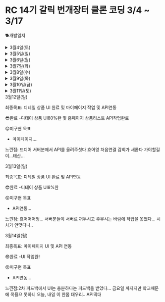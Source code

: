 # RC  14기 갈릭 번개장터 클론 코딩 3/4 ~ 3/17

:dog2:개발일지

<details>
<summary>3월4일(토)</summary>
<div markdown="1">

최종목표: 로그인 UI 및 소셜로그인 구현
![ezgif com-video-to-gif](https://user-images.githubusercontent.com/114370871/222918085-cdfaa776-a388-4d90-b55a-41f575703f7e.gif)

:sunglasses:완료
  -소셜로그인(네이버,애플,카카오)
  -UI 구현 완료

:rage:미구현 목표
 - 없음!
 
 느낀점: 조금 더 속도르 높여야겠다는 생각이 들었다. ㅜㅡㅜ 수료까지 화이팅
</div>
</details>

<details>
<summary>3월5일(일)</summary>
<div markdown="1">

최종목표: 홈화면 UI 구현
https://user-images.githubusercontent.com/114370871/222976257-1ae6de9c-a591-4102-93d7-3c7a6abd8c22.mov

:sunglasses:완료
  -로그인 UI 이미지 및 소셜로그인 제외 UI 구현완료
  -홈화면 배너 카테고리 및 광고배너, 기능(자동 돌아감, 숫자인디게이터) 완료

:rage:미구현 목표
 - 홈화면 메뉴 카테고리 페이지 구현...
 -아이템 UI 미완성..
 
 느낀점: 하루를 시작하기저 미리 할 것을 생각해보고 설계서를 간단하게 그리고 시작해야 할 것 같다. 바보같이 이미 많이 나간 상황에서 스크롤뷰 오토레이아웃을 넣지 않고 그냥 해버린 바람에 다시 쌓아올리는 바보 같은 짓을 했다....
</div>
</details>


<details>
<summary>3월6일(월)</summary>
<div markdown="1">
![스크린샷 2023-03-06 오후 11 58 30](https://user-images.githubusercontent.com/114370871/223147066-4c309d74-2c89-41aa-b08a-347c5c5f1ff9.png)
![스크린샷 2023-03-06 오후 11 58 45](https://user-images.githubusercontent.com/114370871/223147126-fcc423e9-7278-4e7b-9209-6bfa1ae91539.png)


최종목표: 카테고리 메뉴 페이지 구현 완료 및 검색창 UI 극 일부분 구현

:sunglasses:완료
  -카테고리 페이지 구현

:rage:미구현 목표
 - 홈화면 세부 구현 
 - 검색페이지 구현...
 
 느낀점: 학교생활고 병행을 해야해서 힘들지만, 앞으로 열심히 해야겠다는 생각이 든다... 할 수 없을 것 같지만, 끝까지 포기하지 않고 최선을 다해야겠다.
</div>
</details>

<details>
<summary>3월7일(화)</summary>
<div markdown="1">
![스크린샷 2023-03-08 오전 3 23 48](https://user-images.githubusercontent.com/114370871/223515020-d262029b-91fc-43be-97da-20f7b8c83c6d.png)
![스크린샷 2023-03-08 오전 3 21 14](https://user-images.githubusercontent.com/114370871/223515046-16907128-375c-4767-9e94-247f782dc1d5.png)


최종목표: 검색화면 완료 및 상품상세페이지

:sunglasses:완료
  -검색페이지 완료
  -상품등록 UI 80%?

:rage:미구현 목표
 - 상품상세페이지 
 - 상품등록 UI 세부사하 데이터 전달등
 
 느낀점: 상당히 불안했었는데.. 1차 피드백을 받고 다시 한버 동기부여가 되었다. 이제 목표는 수료가아닌, 우수수료로 한 단계 나아가야겠다.
</div>
</details>

<details>
<summary>3월8일(수)</summary>
<div markdown="1">


최종목표: 검색화면 완료 및 상품상세페이지

:sunglasses:완료
  -검색페이지 하위 UI 완료

:rage:미구현 목표
 - 상품상세페이지 
 - 상품등록 UI 세부사하 데이터 전달등
 
 느낀점: 학교생활과 병행이 힘들지만, 끝까지 최선을 다해야한다. 하루 만에 우수수료는 포기일수도..?ㅎ
</div>
</details>

<details>
<summary>3월9일(목)</summary>
<div markdown="1">


최종목표: 등록화면 완료 및 상품상세페이지

:sunglasses:완료
  -등록화면100%구현완료!!
  ![스크린샷 2023-03-10 오전 1 02 00](https://user-images.githubusercontent.com/114370871/224223615-a37feb8b-7fda-40d4-849b-6481848f74ee.png)


:rage:미구현 목표
 - 상품상세페이지 
 
 느낀점: 큰 페이지 하나만드는데에 이틀을 쏟으니.. 상당한 힘이 빠진다. 허나 화이팅!! 수료 할 수 있겠지...?
</div>
</details>

<details>
<summary>3월10일(금)</summary>
<div markdown="1">


최종목표: 등록화면 완료 및 상품상세페이지

:sunglasses:완료
  -메인 화면 상품리스트 API완료!
![스크린샷 2023-03-12 오전 1 01 06](https://user-images.githubusercontent.com/114370871/224494646-4efd9837-1275-4f15-a1ad-dff4f8fa76be.png)


:rage:미구현 목표
 - 결제페이지UI 
 
 느낀점: 오늘 처음 서버분들과 합을 맞추어 API를 연동 했다. 약간 두려웠지만 막상하니 별거없구만!
</div>
</details>

<details>
<summary>3월11일(토)</summary>
<div markdown="1">


최종목표: 등록화면 완료 및 상품상세페이지

:sunglasses:완료
  -결제페이지 하위 UI 및 모든 UI완료
![스크린샷 2023-03-12 오전 1 01 55](https://user-images.githubusercontent.com/114370871/224494676-30ede12c-2b6f-415c-8d6c-8757608dadd1.png)


:rage:미구현 목표
 - 없음 
 
 느낀점: 하다보니 12시가 넘어간걸 모르고 진행했다... 이제 커밋을 미리 한번해놓아야겠다.. 내 감점...
</div>
</details>

<summary>3월12일(일)</summary>
<div markdown="1">


최종목표: 디테일 상품 UI 완료 및 마이페이지 작업 및 API연동

:sunglasses:완료
  -디테이 상품 UI80%완 및 홈페이지 상품리스트 API작업완료


:rage:미구현 목표
 - 마이페이지.... 
 
 느낀점: 드디어 서버분께서 API를 올려주셧다 흐어엉 처음연결 감회가 새롭다 가야할길이...태산...
</div>

</details>
<summary>3월13일(일)</summary>
<div markdown="1">


최종목표: 디테일 상품 UI 완료 및 API연동

:sunglasses:완료
  -디테이 상품 UI8%완 


:rage:미구현 목표
 - API연동...
 
 느낀점: 흐어어어엉... 서버분들이 서버르 꺼두시고 주무시는 바람에 작업을 못했다... 시차가 안맞다니..
</div>
</details>

</details>
<summary>3월14일(월)</summary>
<div markdown="1">


최종목표: 마이페이지 UI 및 API 연동

:sunglasses:완료
  -UI 작업완!


:rage:미구현 목표
 - API연동...
 
 느낀점:2차 피드백에서 UI는 충분하다는 피드백을 받았다... 금요일 까지지만 학교때문에 목욜으 못하니 오늘, 내일 이 한몸 태우리.. API딱대
</div>
</details>
